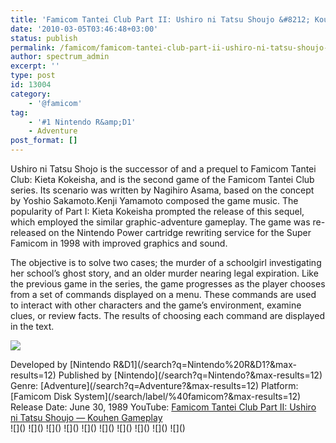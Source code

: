 ```yaml
---
title: 'Famicom Tantei Club Part II: Ushiro ni Tatsu Shoujo &#8212; Kouhen'
date: '2010-03-05T03:46:48+03:00'
status: publish
permalink: /famicom/famicom-tantei-club-part-ii-ushiro-ni-tatsu-shoujo-kouhen/index.html
author: spectrum_admin
excerpt: ''
type: post
id: 13004
category:
    - '@famicom'
tag:
    - '#1 Nintendo R&amp;D1'
    - Adventure
post_format: []
---
```

Ushiro ni Tatsu Shojo is the successor of and a prequel to Famicom Tantei Club: Kieta Kokeisha, and is the second game of the Famicom Tantei Club series. Its scenario was written by Nagihiro Asama, based on the concept by Yoshio Sakamoto.Kenji Yamamoto composed the game music. The popularity of Part I: Kieta Kokeisha prompted the release of this sequel, which employed the similar graphic-adventure gameplay. The game was re-released on the Nintendo Power cartridge rewriting service for the Super Famicom in 1998 with improved graphics and sound.

The objective is to solve two cases; the murder of a schoolgirl investigating her school’s ghost story, and an older murder nearing legal expiration. Like the previous game in the series, the game progresses as the player chooses from a set of commands displayed on a menu. These commands are used to interact with other characters and the game’s environment, examine clues, or review facts. The results of choosing each command are displayed in the text.

![](https://wsrv.nl/?url=https://images.launchbox-app.com/26f79b30-79f7-45c5-87e6-3fa97b4b9da5.jpg&output=webp&maxage=1d)

<div class="game-info">Developed by [Nintendo R&amp;D1](/search?q=Nintendo%20R&D1?&max-results=12)  
Published by [Nintendo](/search?q=Nintendo?&max-results=12)  
Genre: [Adventure](/search?q=Adventure?&max-results=12)  
Platform: [Famicom Disk System](/search/label/%40famicom?&amp;max-results=12)  
Release Date: June 30, 1989  
YouTube: <a href="" rel="nofollow noopener" target="_blank">Famicom Tantei Club Part II: Ushiro ni Tatsu Shoujo — Kouhen Gameplay</a></div><div class="game-media">![]() ![]() ![]() ![]() ![]() ![]() ![]() ![]() ![]() ![]()</div>